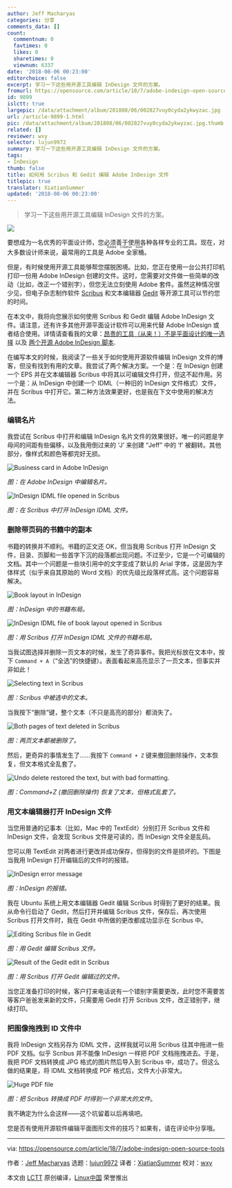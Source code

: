 ```yaml
---
author: Jeff Macharyas
categories: 分享
comments_data: []
count:
  commentnum: 0
  favtimes: 0
  likes: 0
  sharetimes: 0
  viewnum: 6337
date: '2018-08-06 00:23:00'
editorchoice: false
excerpt: 学习一下这些用开源工具编辑 InDesign 文件的方案。
fromurl: https://opensource.com/article/18/7/adobe-indesign-open-source-tools
id: 9899
islctt: true
largepic: /data/attachment/album/201808/06/002827vuy0cyda2ykwyzac.jpg
url: /article-9899-1.html
pic: /data/attachment/album/201808/06/002827vuy0cyda2ykwyzac.jpg.thumb.jpg
related: []
reviewer: wxy
selector: lujun9972
summary: 学习一下这些用开源工具编辑 InDesign 文件的方案。
tags:
- InDesign
thumb: false
title: 如何用 Scribus 和 Gedit 编辑 Adobe InDesign 文件
titlepic: true
translator: XiatianSummer
updated: '2018-08-06 00:23:00'
---
```



> 
> 学习一下这些用开源工具编辑 InDesign 文件的方案。
> 
> 
> 


![](/data/attachment/album/201808/06/002827vuy0cyda2ykwyzac.jpg)


要想成为一名优秀的平面设计师，您必须善于使用各种各样专业的工具。现在，对大多数设计师来说，最常用的工具是 <ruby> Adobe 全家桶 <rt>  Adobe Creative Suite </rt></ruby>。


但是，有时候使用开源工具能够帮您摆脱困境。比如，您正在使用一台公共打印机打印一份用 Adobe InDesign 创建的文件。这时，您需要对文件做一些简单的改动（比如，改正一个错别字），但您无法立刻使用 Adobe 套件。虽然这种情况很少见，但电子杂志制作软件 [Scribus](https://www.scribus.net/) 和文本编辑器 [Gedit](https://wiki.gnome.org/Apps/Gedit) 等开源工具可以节约您的时间。


在本文中，我将向您展示如何使用 Scribus 和 Gedit 编辑 Adobe InDesign 文件。请注意，还有许多其他开源平面设计软件可以用来代替 Adobe InDesign 或者结合使用。详情请查看我的文章：[昂贵的工具（从来！）不是平面设计的唯一选择](https://opensource.com/life/16/8/open-source-alternatives-graphic-design) 以及 [两个开源 Adobe InDesign 脚本](https://opensource.com/article/17/3/scripts-adobe-indesign).


在编写本文的时候，我阅读了一些关于如何使用开源软件编辑 InDesign 文件的博客，但没有找到有用的文章。我尝试了两个解决方案。一个是：在 InDesign 创建一个 EPS 并在文本编辑器 Scribus 中将其以可编辑文件打开，但这不起作用。另一个是：从 InDesign 中创建一个 IDML（一种旧的 InDesign 文件格式）文件，并在 Scribus 中打开它。第二种方法效果更好，也是我在下文中使用的解决方法。


### 编辑名片


我尝试在 Scribus 中打开和编辑 InDesign 名片文件的效果很好。唯一的问题是字母间的间距有些偏移，以及我用倒过来的 ‘J’ 来创建 “Jeff” 中的 ‘f’ 被翻转。其他部分，像样式和颜色等都完好无损。


![Business card in Adobe InDesign](/data/attachment/album/201808/06/002856nz3jgfico9g36iir.png "Business card in Adobe InDesign")


*图：在 Adobe InDesign 中编辑名片。*


![InDesign IDML file opened in Scribus](/data/attachment/album/201808/06/002919hqsk9sqffybfy4fq.png "InDesign IDML file opened in Scribus")


*图：在 Scribus 中打开 InDesign IDML 文件。*


### 删除带页码的书籍中的副本


书籍的转换并不顺利。书籍的正文还 OK，但当我用 Scribus 打开 InDesign 文件，目录、页脚和一些首字下沉的段落都出现问题。不过至少，它是一个可编辑的文档。其中一个问题是一些块引用中的文字变成了默认的 Arial 字体，这是因为字体样式（似乎来自其原始的 Word 文档）的优先级比段落样式高。这个问题容易解决。


![Book layout in InDesign](/data/attachment/album/201808/06/002957boylfr4ihhffdlic.png "Book layout in InDesign")


*图：InDesign 中的书籍布局。*


![InDesign IDML file of book layout opened in Scribus](/data/attachment/album/201808/06/003030sr7j9oi2xxmhuxwo.png "InDesign IDML file of book layout opened in Scribus")


*图：用 Scribus 打开 InDesign IDML 文件的书籍布局。*


当我试图选择并删除一页文本的时候，发生了奇异事件。我把光标放在文本中，按下 `Command + A`（“全选”的快捷键）。表面看起来高亮显示了一页文本，但事实并非如此！


![Selecting text in Scribus](/data/attachment/album/201808/06/003100c98wfxb019bb11bs.png "Selecting text in Scribus")


*图：Scribus 中被选中的文本。*


当我按下“删除”键，整个文本（不只是高亮的部分）都消失了。


![Both pages of text deleted in Scribus](/data/attachment/album/201808/06/003108nf5csrbk8wgqm5gs.png "Both pages of text deleted in Scribus")


*图：两页文本都被删除了。*


然后，更奇异的事情发生了……我按下 `Command + Z` 键来撤回删除操作，文本恢复，但文本格式全乱套了。


![Undo delete restored the text, but with bad formatting.](/data/attachment/album/201808/06/003136to0s0ztetj0jda03.png "Undo delete restored the text, but with bad formatting.")


*图：Command+Z (撤回删除操作) 恢复了文本，但格式乱套了。*


### 用文本编辑器打开 InDesign 文件


当您用普通的记事本（比如，Mac 中的 TextEdit）分别打开 Scribus 文件和 InDesign 文件，会发现 Scribus 文件是可读的，而 InDesign 文件全是乱码。


您可以用 TextEdit 对两者进行更改并成功保存，但得到的文件是损坏的。下图是当我用 InDesign 打开编辑后的文件时的报错。


![InDesign error message](/data/attachment/album/201808/06/003137wyelal5uazpopp7o.png "InDesign error message")


*图：InDesign 的报错。*


我在 Ubuntu 系统上用文本编辑器 Gedit 编辑 Scribus 时得到了更好的结果。我从命令行启动了 Gedit，然后打开并编辑 Scribus 文件，保存后，再次使用 Scribus 打开文件时，我在 Gedit 中所做的更改都成功显示在 Scribus 中。


![Editing Scribus file in Gedit](/data/attachment/album/201808/06/003206ny6mnqmhglq5h8q1.png "Editing Scribus file in Gedit")


*图：用 Gedit 编辑 Scribus 文件。*


![Result of the Gedit edit in Scribus](/data/attachment/album/201808/06/003222iuc8jc7y8ayj880h.png "Result of the Gedit edit in Scribus")


*图：用 Scribus 打开 Gedit 编辑过的文件。*


当您正准备打印的时候，客户打来电话说有一个错别字需要更改，此时您不需要苦等客户爸爸发来新的文件，只需要用 Gedit 打开 Scribus 文件，改正错别字，继续打印。


### 把图像拖拽到 ID 文件中


我将 InDesign 文档另存为 IDML 文件，这样我就可以用 Scribus 往其中拖进一些 PDF 文档。似乎 Scribus 并不能像 InDesign 一样把 PDF 文档拖拽进去。于是，我把 PDF 文档转换成 JPG 格式的图片然后导入到 Scribus 中，成功了。但这么做的结果是，将 IDML 文档转换成 PDF 格式后，文件大小非常大。


![Huge PDF file](/data/attachment/album/201808/06/003240uz3mis3cqg6a6s3a.png "Huge PDF file")


*图：把 Scribus 转换成 PDF 时得到一个非常大的文件*。


我不确定为什么会这样——这个坑留着以后再填吧。


您是否有使用开源软件编辑平面图形文件的技巧？如果有，请在评论中分享哦。




---


via: <https://opensource.com/article/18/7/adobe-indesign-open-source-tools>


作者：[Jeff Macharyas](https://opensource.com/users/rikki-endsley) 选题：[lujun9972](https://github.com/lujun9972) 译者：[XiatianSummer](https://github.com/XiatianSummer) 校对：[wxy](https://github.com/wxy)


本文由 [LCTT](https://github.com/LCTT/TranslateProject) 原创编译，[Linux中国](https://linux.cn/) 荣誉推出
